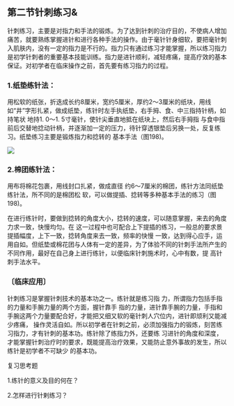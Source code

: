 ## 第二节针刺练习&

针刺练习，主要是对指力和手法的锻炼。为了达到针刺的治疗目的，不使病人增加痛苦，就要熟练掌握进针和进行各种手法的操作。由于毫针针身细软，要把毫针刺入肌肤内，没有一定的指力是不行的。指力只有通过练习才能掌握，所以练习指力是初学针刺者的重要基本技能训练。指力是进针顺利，减轻疼痛，提高疗效的基本保证。对初学者在临床操作之前，首先要有练习指力的过程。

### 1.纸垫练针法：

用松软的纸张，折迭成长约8厘米，宽约5厘米，厚约2〜3厘米的纸块，用线如“井”字形扎紧，做成纸垫，练针时左手执纸垫，右手拇、食、中三指持针柄，如持笔状 地持1. 0〜1. 5寸毫针，使针尖垂直地抵在纸块上，然后右手拇指 与食中指前后交替地捻动针柄，并逐渐加一定的压力，待针穿透银垫后另换一处，反复练习。纸垫练习主要是锻炼指力和捻转的 基本手法（图198)。

![](img/图198.jpg)

### 2.棉团练针法：

用布将棉花包裹，用线封口扎紧，做成直径 约6〜7厘米的棉团，练针方法同纸垫练针法，所不同的是棉团松 软，可以做提插、捻转等多种基本手法的练习（图198)。

在进行练针时，要做到捻转的角度大小，捻转的速度，可以随意掌握，来去的角度力求一致，快慢均匀。在
这一过程中也可配合上下提插的练习，一般总的要求景提插幅度，上下一致，捻转角度来去一致，频率的快慢
一致，达到得心应手，运用自如。但纸垫或棉花团与人体有一定的差异，为了体验不同的针刺手法所产生的不同作用，最好在自己身上进行练针，以便临床针刺施术时，心中有数，提 高针刺手法水平。

### 〔临床应用〕

针刺练习是掌握针刺技术的基本功之一。练针就是练习指 力，所谓指力包括手指的力量和手腕力量的两个方面，握针靠手 指的力量，进针靠手腕的力量，手指和手腕这两个力量要配合好，才能把又细又软的毫针刺人穴位内，进针即颃利又能减少疼痛， 操作灵活自如。所以初学者在针刺之前，必须加强指力的锻炼，刻苦练习指力，才有针刺的基本功。练针除了练指力外，还要练 习进针的角度和深度，才能掌握针刺治疗时的要求，既能提高治疗效果，又能防止意外事故的发生，所以练针是初学者不可缺少 的基本功。

复习思考题

1.练针的意义及目的何在？

2.怎样进行针剌练习？
